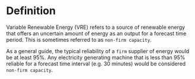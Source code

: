 # Definition
Variable Renewable Energy (VRE) refers to a source of renewable energy that offers an uncertain amount of energy as an output for a forecast time period. This is sometimes referred to as `non-firm capacity`.

As a general guide, the typical reliability of a `firm` supplier of energy would be at least 95%. Any electricity generating machine that is less than 95% reliable for a forecast time interval (e.g. 30 minutes) would be considered `non-firm capacity`. 


